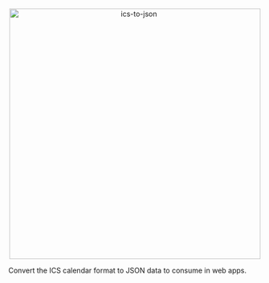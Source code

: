 <p align="center">
    <br>
    <img width="500" src="https://user-images.githubusercontent.com/10063864/38649838-bb70b7ba-3dc6-11e8-9c10-943ad21cd592.png" alt="ics-to-json">
    <br>
</p>
Convert the ICS calendar format to JSON data to consume in web apps.
